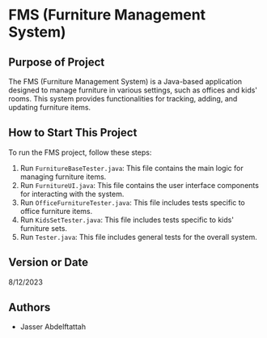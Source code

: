 # FMS (Furniture Management System)

## Purpose of Project

The FMS (Furniture Management System) is a Java-based application designed to manage furniture in various settings, such as offices and kids' rooms. This system provides functionalities for tracking, adding, and updating furniture items.

## How to Start This Project

To run the FMS project, follow these steps:

1. Run `FurnitureBaseTester.java`: This file contains the main logic for managing furniture items.
2. Run `FurnitureUI.java`: This file contains the user interface components for interacting with the system.
3. Run `OfficeFurnitureTester.java`: This file includes tests specific to office furniture items.
4. Run `KidsSetTester.java`: This file includes tests specific to kids' furniture sets.
5. Run `Tester.java`: This file includes general tests for the overall system.

## Version or Date

8/12/2023

## Authors

- Jasser Abdelftattah
